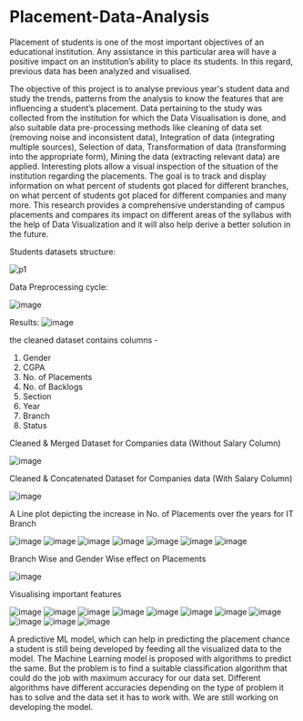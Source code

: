 # Placement-Data-Analysis
Placement of students is one of the most important objectives of an educational institution.
Any assistance in this particular area will have a positive impact on an institution’s ability to place its students.
In this regard,  previous data has been analyzed and visualised.

The objective of this project is to analyse previous year's student data and study the trends, patterns from the analysis to know the features that are influencing a student’s placement. Data pertaining to the study was collected from the institution for which the Data Visualisation is done, and also suitable data pre-processing methods like cleaning of data set (removing noise and inconsistent data), Integration of data (integrating multiple sources), Selection of data, Transformation of data (transforming into the appropriate form), Mining the data (extracting relevant data) are applied. Interesting plots allow a visual inspection of the situation of the institution regarding the placements. The goal is to track and display information on what percent of students got placed for different branches, on what percent of students got placed for different companies and many more. This research provides a comprehensive understanding of campus placements and compares its impact on different areas of the syllabus with the help of Data Visualization and it will also help derive a better solution in the future.

Students datasets structure:

![p1](https://user-images.githubusercontent.com/59678549/132974539-46cc5bd0-6d8f-4c84-97be-f89ab9fce6a6.PNG)

Data Preprocessing cycle:

![image](https://user-images.githubusercontent.com/59678549/132974548-ee6ad68e-3c3c-4611-9ba3-d706005a0c64.png)

Results:
![image](https://user-images.githubusercontent.com/59678549/132974655-f4e23f68-f672-4db7-a96b-73354b0f596f.png)

the cleaned dataset contains columns - 
1.	Gender
2.	CGPA
3.	No. of Placements
4.	No. of Backlogs
5.	Section
6.	Year
7.	Branch
8.	Status

Cleaned & Merged Dataset for Companies data (Without Salary Column)

![image](https://user-images.githubusercontent.com/59678549/132974665-4b2b2e64-c831-481f-82a4-8f0e76dbc4ce.png)

Cleaned & Concatenated Dataset for Companies data (With Salary Column)

![image](https://user-images.githubusercontent.com/59678549/132974670-6415e80e-1dd9-4f1f-ae51-27d0fe7da7e9.png)

A Line plot depicting the increase in No. of Placements over the years for IT Branch

![image](https://user-images.githubusercontent.com/59678549/132974687-0f7c3c15-b93b-40d6-9db0-c47b85b050f0.png)
![image](https://user-images.githubusercontent.com/59678549/132974858-08d1e6dd-38ed-4f49-95b4-e3e1c56b392b.png)
![image](https://user-images.githubusercontent.com/59678549/132975771-e9602361-1ded-4d32-997c-adfbc18d3153.png)
![image](https://user-images.githubusercontent.com/59678549/132975836-9c6f6c86-57a0-4d7d-bc6d-c1d1e7933a43.png)
![image](https://user-images.githubusercontent.com/59678549/132975912-4e2a17cb-59a5-4dee-b06c-5daef50dfc4a.png)
![image](https://user-images.githubusercontent.com/59678549/132976021-9a41c9cf-e719-4569-bc81-b0cd767768b1.png)
![image](https://user-images.githubusercontent.com/59678549/132976110-41d05013-b31a-464e-92ea-e605f9c514ab.png)

Branch Wise and Gender Wise effect on Placements

![image](https://user-images.githubusercontent.com/59678549/132976330-5cecc90a-855c-404b-a86a-980a4be752c4.png)

Visualising important features

![image](https://user-images.githubusercontent.com/59678549/132976353-6dc1ec63-f4b4-4e22-9441-19ed84f9b415.png)
![image](https://user-images.githubusercontent.com/59678549/132976383-5eca0667-0688-4ba2-8a24-0ae6f3b2cc89.png)
![image](https://user-images.githubusercontent.com/59678549/132976398-8c33f292-1e64-41d9-8c33-62d546b1ad4a.png)
![image](https://user-images.githubusercontent.com/59678549/132976412-707f2166-4481-4816-8648-046918313af4.png)
![image](https://user-images.githubusercontent.com/59678549/132976424-d509cbfe-d9f8-4155-bde3-ec623a4a6dda.png)
![image](https://user-images.githubusercontent.com/59678549/132976429-99717401-6b35-48c5-bc8f-09bd267f1c28.png)
![image](https://user-images.githubusercontent.com/59678549/132976432-c4f1132b-90e4-4ee8-b4c7-832e01f3b154.png)
![image](https://user-images.githubusercontent.com/59678549/132976438-9b460bab-5e57-46c2-8652-d9ffe9d7f9e7.png)
![image](https://user-images.githubusercontent.com/59678549/132976457-3b9cf76b-51e2-43bf-acf0-df4c8dfc2034.png)
![image](https://user-images.githubusercontent.com/59678549/132976459-aa538ae4-327b-4d99-978c-a357b709587d.png)
![image](https://user-images.githubusercontent.com/59678549/132976514-c6db0e7b-d0f8-4e10-9b4b-63b2575e0737.png)

A predictive ML model, which can help in predicting the placement chance a student is still being developed by feeding all the visualized data to the model.
The Machine Learning model is proposed with algorithms to predict the same. But the problem is to find a suitable classification algorithm that could do the job with maximum accuracy for our data set. Different algorithms have different accuracies depending on the type of problem it has to solve and the data set it has to work with. We are still working on developing the model.





